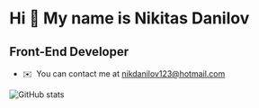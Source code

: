 Hi 👋 My name is Nikitas Danilov
================================

Front-End Developer
-------------------

* ✉️  You can contact me at [nikdanilov123@hotmail.com](mailto:nikdanilov123@hotmail.com)


![GitHub stats](https://github-readme-stats.vercel.app/api?username=KukR1&show_icons=true&theme=radical)
